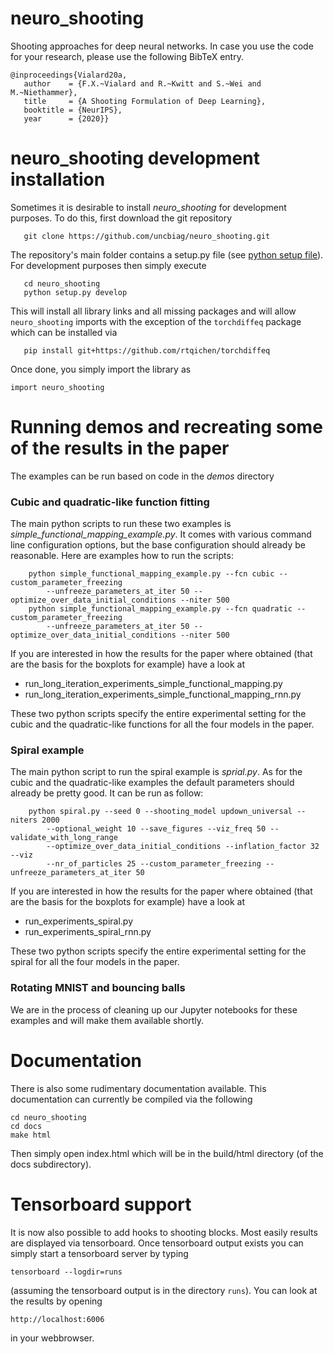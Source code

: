 # neuro_shooting

Shooting approaches for deep neural networks. In case you use the code for your research, please use the following
BibTeX entry.

```
@inproceedings{Vialard20a,
   author    = {F.X.~Vialard and R.~Kwitt and S.~Wei and M.~Niethammer},
   title     = {A Shooting Formulation of Deep Learning},
   booktitle = {NeurIPS},
   year      = {2020}}
```

# neuro_shooting development installation

Sometimes it is desirable to install *neuro_shooting* for development purposes. To do this, first download the git repository

```
   git clone https://github.com/uncbiag/neuro_shooting.git
```

The repository's main folder contains a setup.py file (see [python setup file](https://github.com/kennethreitz/setup.py "python setup file")). For development purposes then simply execute

```
   cd neuro_shooting
   python setup.py develop
```

This will install all library links and all missing packages and will allow `neuro_shooting` imports with the exception of the `torchdiffeq` package which can be installed via

```
   pip install git+https://github.com/rtqichen/torchdiffeq
```

Once done, you simply import the library as

```
import neuro_shooting
```

# Running demos and recreating some of the results in the paper

The examples can be run based on code in the *demos* directory

### Cubic and quadratic-like function fitting

The main python scripts to run these two examples is *simple_functional_mapping_example.py*. It comes with various command 
line configuration options, but the base configuration should already be reasonable. Here are examples how to run the scripts:

```
    python simple_functional_mapping_example.py --fcn cubic --custom_parameter_freezing 
        --unfreeze_parameters_at_iter 50 --optimize_over_data_initial_conditions --niter 500
    python simple_functional_mapping_example.py --fcn quadratic --custom_parameter_freezing 
        --unfreeze_parameters_at_iter 50 --optimize_over_data_initial_conditions --niter 500
``` 

If you are interested in how the results for the paper where obtained (that are the basis for the boxplots for example) have a look
at
- run_long_iteration_experiments_simple_functional_mapping.py
- run_long_iteration_experiments_simple_functional_mapping_rnn.py

These two python scripts specify the entire experimental setting for the cubic and the quadratic-like functions for 
all the four models in the paper.

### Spiral example

The main python script to run the spiral example is *sprial.py*. As for the cubic and the quadratic-like
examples the default parameters should already be pretty good. It can be run as follow:
```
    python spiral.py --seed 0 --shooting_model updown_universal --niters 2000 
        --optional_weight 10 --save_figures --viz_freq 50 --validate_with_long_range 
        --optimize_over_data_initial_conditions --inflation_factor 32 --viz 
        --nr_of_particles 25 --custom_parameter_freezing --unfreeze_parameters_at_iter 50
```

If you are interested in how the results for the paper where obtained (that are the basis for the boxplots for example) have a look
at

- run_experiments_spiral.py
- run_experiments_spiral_rnn.py
 
These two python scripts specify the entire experimental setting for the spiral for all the four models in the paper.

### Rotating MNIST and bouncing balls

We are in the process of cleaning up our Jupyter notebooks for these examples and will make them available shortly.

# Documentation

There is also some rudimentary documentation available. This documentation can currently be compiled via the following

```
cd neuro_shooting
cd docs
make html
```

Then simply open index.html which will be in the build/html directory (of the docs subdirectory).

# Tensorboard support

It is now also possible to add hooks to shooting blocks. Most easily results are displayed via tensorboard. Once tensorboard output exists you can simply start a tensorboard server by typing

```
tensorboard --logdir=runs
```

(assuming the tensorboard output is in the directory `runs`).
You can look at the results by opening

```
http://localhost:6006
```

in your webbrowser.
